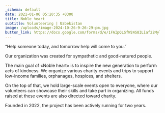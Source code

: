 ```yaml
---
_schema: default
date: 2021-01-06 05:20:35 +0300
title: Noble heart
subtitle: Volunteering | Uzbekistan 
image: /uploads/image-2024-10-26-9-26-29-pm.jpg
button_link: https://docs.google.com/forms/d/e/1FAIpQLSfW24S8ILiaf22MylD-9v0bEi-M_rLEKr50lqlz1Un14Uu7dw/viewform
---
```

“Help someone today, and tomorrow help will come to you.”

Our organization was created for sympathetic and good-natured people.

The main goal of «Noble heart» is to inspire the new generation to perform acts of kindness. We organize various charity events and trips to support low-income families, orphanages, hospices, and shelters.

On the top of that, we hold large-scale events open to everyone, where our volunteers can showcase their skills and take part in organizing. All funds raised at these events are also directed toward charity.

Founded in 2022, the project has been actively running for two years.

&nbsp;